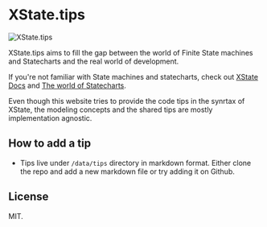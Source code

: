# XState.tips

![XState.tips](https://i.imgur.com/ui2yfFp.jpg)

XState.tips aims to fill the gap between the world of Finite State machines and Statecharts and the real world of development.

If you're not familiar with State machines and statecharts, check out [XState Docs](https://xstate.js.org) and [The world of Statecharts](https://statecharts.github.io).

Even though this website tries to provide the code tips in the synrtax of XState, the modeling concepts and the shared tips are mostly implementation agnostic.

## How to add a tip

- Tips live under `/data/tips` directory in markdown format. Either clone the repo and add a new markdown file or try adding it on Github.

## License

MIT.
